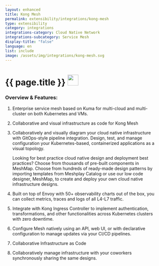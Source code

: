 ```yaml
---
layout: enhanced
title: Kong Mesh
permalink: extensibility/integrations/kong-mesh
type: extensibility
category: integrations
integrations-category: Cloud Native Network
integrations-subcategory: Service Mesh
display-title: "false"
language: en
list: include
image: /assets/img/integrations/kong-mesh.svg
---
```


<h1>{{ page.title }} <img src="{{ page.image }}" style="width: 35px; height: 35px;" /></h1>


<!-- This needs replaced with the Category property, not the sub-category.
 #### About: Enterprise service mesh based on Kuma for multi-cloud and multi-cluster on both Kubernetes and VMs. -->

### Overview & Features:

1. Enterprise service mesh based on Kuma for multi-cloud and multi-cluster on both Kubernetes and VMs.

2. Collaborative and visual infrastructure as code for Kong Mesh

4. 
    Collaboratively and visually diagram your cloud native infrastructure with GitOps-style pipeline integration. Design, test, and manage configuration your Kubernetes-based, containerized applications as a visual topology.



    Looking for best practice cloud native design and deployment best practices? Choose from thousands of pre-built components in MeshMap. Choose from hundreds of ready-made design patterns by importing templates from Meshplay Catalog or use our low code designer, MeshMap, to create and deploy your own cloud native infrastructure designs.



5. Built on top of Envoy with 50+ observability charts out of the box, you can collect metrics, traces and logs of all L4-L7 traffic.

6. Integrate with Kong Ingress Controller to implement authentication, transformations, and other functionalities across Kubernetes clusters with zero downtime.

7. Configure Mesh natively using an API, web UI, or with declarative configuration to manage updates via your CI/CD pipelines.

8. Collaborative Infrastructure as Code

9. Collaboratively manage infrastructure with your coworkers synchronously sharing the same designs.

